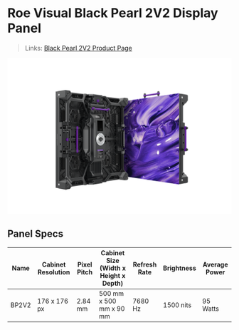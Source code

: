 # Roe Visual Black Pearl 2V2 Display Panel

> Links: [Black Pearl 2V2 Product Page](https://www.roevisual.com/en/products/black-pearl-2v2)

![Black Pearl 2V2 Photo](ROE-BP2v2.png)

## Panel Specs

| Name    | Cabinet Resolution | Pixel Pitch | Cabinet Size (Width x Height x Depth) | Refresh Rate | Brightness | Average Power |
|---------|--------------------|-------------|---------------------------------------|--------------|------------|---------------|
| BP2V2   | 176 x 176 px       | 2.84 mm     | 500 mm x 500 mm x 90 mm               | 7680 Hz      | 1500 nits  | 95 Watts      |

